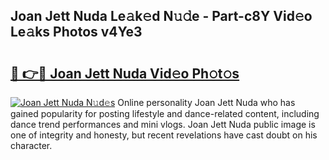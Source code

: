 ## Joan Jett Nuda Le𝚊k𝚎d N𝚞𝚍e - Part-c8Y Vid𝚎o Le𝚊ks Photos v4Ye3

# <h2><a href="http://fbf2ly.evod.top/?m=Joan+Jett+Nuda">🔗 👉🔴 Joan Jett Nuda Vid𝚎o Ph𝚘t𝚘s</a></h2>

[![Joan Jett Nuda N𝚞d𝚎s](https://i.imgur.com/8V9OHl7.gif)](http://fbf2ly.evod.top/?m=Joan+Jett+Nuda)
Online personality Joan Jett Nuda who has gained popularity for posting lifestyle and dance-related content, including dance trend performances and mini vlogs. Joan Jett Nuda public image is one of integrity and honesty, but recent revelations have cast doubt on his character. 

